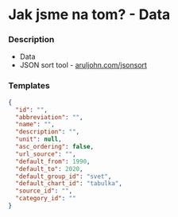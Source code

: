 # Jak jsme na tom? - Data

### Description

- Data
- JSON sort tool - [aruljohn.com/jsonsort](https://aruljohn.com/jsonsort/)

### Templates

```json
{
  "id": "",
  "abbreviation": "",
  "name": "",
  "description": "",
  "unit": null,
  "asc_ordering": false,
  "url_source": "",
  "default_from": 1990,
  "default_to": 2020,
  "default_group_id": "svet",
  "default_chart_id": "tabulka",
  "source_id": "",
  "category_id": ""
}
```
